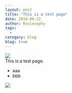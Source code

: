 ```yaml
---
layout: post
title: "This is a test page"
date: 2018-06-22
author: Roulesophy
tags:
  - 
category: blog
blog: true
---
```


![](%7B%7B%20site.baseurl%20%7D%7D/images/20180622-1.png)  
This is a test page.

* aaa
* bbb

![](%7B%7B%20site.baseurl%20%7D%7D/images/20180622-2.png)
